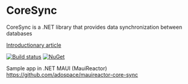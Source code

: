 # CoreSync
CoreSync is a .NET library that provides data synchronization between databases

[Introductionary article](https://codeburst.io/data-synchronization-primer-88ad04e1747b)

[![Build status](https://ci.appveyor.com/api/projects/status/8cloij4060cbnvfp?svg=true)](https://ci.appveyor.com/project/adospace/coresync)
[![NuGet](https://img.shields.io/nuget/v/CoreSync.svg)](https://www.nuget.org/packages/CoreSync/)


Sample app in .NET MAUI (MauiReactor)
https://github.com/adospace/mauireactor-core-sync
